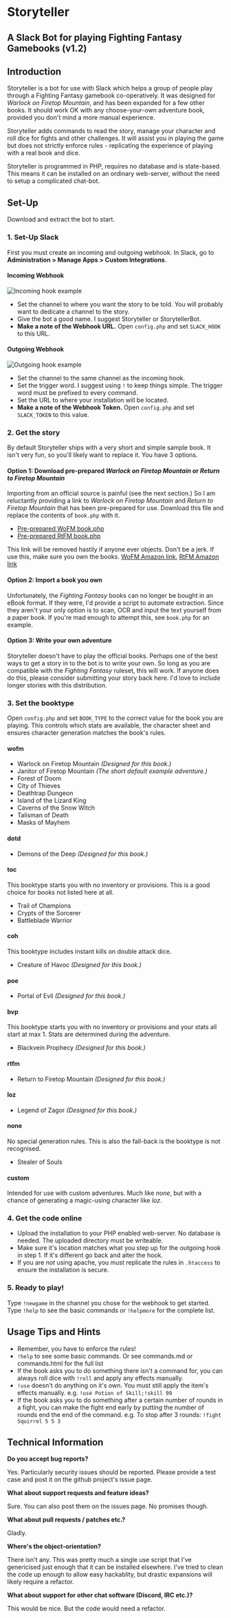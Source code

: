 # Storyteller
## A Slack Bot for playing Fighting Fantasy Gamebooks (v1.2)

## Introduction
Storyteller is a bot for use with Slack which helps a group of people play through a Fighting Fantasy gamebook co-operatively. It was designed for _Warlock on Firetop Mountain_, and has been expanded for a few other books. It should work OK with any choose-your-own adventure book, provided you don't mind a more manual experience.

Storyteller adds commands to read the story, manage your character and roll dice for fights and other challenges. It will assist you in playing the game but does not strictly enforce rules - replicating the experience of playing with a real book and dice.

Storyteller is programmed in PHP, requires no database and is state-based. This means it can be installed on an ordinary web-server, without the need to setup a complicated chat-bot.

## Set-Up
Download and extract the bot to start.

### 1. Set-Up Slack
First you must create an incoming and outgoing webhook. In Slack, go to **Administration > Manage Apps > Custom Integrations**.

#### Incoming Webhook
![Incoming hook example](../master/example-slack-webhooks/slack_incoming_hook_example.jpg)

- Set the channel to where you want the story to be told. You will probably want to dedicate a channel to the story.
- Give the bot a good name. I suggest Storyteller or StorytellerBot.
- **Make a note of the Webhook URL.** Open `config.php` and set `SLACK_HOOK` to this URL.

#### Outgoing Webhook
![Outgoing hook example](../master/example-slack-webhooks/slack_outgoing_hook_example.jpg)

- Set the channel to the same channel as the incoming hook.
- Set the trigger word. I suggest using `!` to keep things simple. The trigger word must be prefixed to every command.
- Set the URL to where your installation will be located.
- **Make a note of the Webhook Token.** Open `config.php` and set `SLACK_TOKEN` to this value.

### 2. Get the story
By default Storyteller ships with a very short and simple sample book. It isn't very fun, so you'll likely want to replace it. You have 3 options.

#### Option 1: Download pre-prepared _Warlock on Firetop Mountain_ or _Return to Firetop Mountain_
Importing from an official source is painful (see the next section.) So I am reluctantly providing a link to _Warlock on Firetop Mountain_ and _Return to Firetop Mountain_ that has been pre-prepared for use. Download this file and replace the contents of `book.php` with it.

- [Pre-prepared WoFM book.php](https://pastebin.com/raw/rwbfuT6L)
- [Pre-prepared RtFM book.php](https://pastebin.com/raw/GSL5sY7B)

This link will be removed hastily if anyone ever objects. Don't be a jerk. If use this, make sure you own the books. [WoFM Amazon link](https://www.amazon.co.uk/Fighting-Fantasy-Warlock-Firetop-Mountain/dp/1407181300/), [RtFM Amazon link](https://www.amazon.co.uk/Return-Firetop-Mountain-Fighting-Fantasy/dp/184046481X/)

#### Option 2: Import a book you own
Unfortunately, the _Fighting Fantasy_ books can no longer be bought in an eBook format. If they were, I'd provide a script to automate extraction. Since they aren't your only option is to scan, OCR and input the text yourself from a paper book. If you're mad enough to attempt this, see `book.php` for an example.

#### Option 3: Write your own adventure
Storyteller doesn't have to play the official books. Perhaps one of the best ways to get a story in to the bot is to write your own. So long as you are compatible with the _Fighting Fantasy_ ruleset, this will work. If anyone does do this, please consider submitting your story back here. I'd love to include longer stories with this distribution.

### 3. Set the booktype
Open `config.php` and set `BOOK_TYPE` to the correct value for the book you are playing. This controls which stats are available, the character sheet and ensures character generation matches the book's rules.

#### wofm
- Warlock on Firetop Mountain _(Designed for this book.)_
- Janitor of Firetop Mountain _(The short default example adventure.)_
- Forest of Doom
- City of Thieves
- Deathtrap Dungeon
- Island of the Lizard King
- Caverns of the Snow Witch
- Talisman of Death
- Masks of Mayhem

#### dotd
- Demons of the Deep _(Designed for this book.)_

#### toc
This booktype starts you with no inventory or provisions. This is a good choice for books not listed here at all.
- Trail of Champions
- Crypts of the Sorcerer
- Battleblade Warrior

#### coh
This booktype includes instant kills on double attack dice.
- Creature of Havoc _(Designed for this book.)_

#### poe
- Portal of Evil _(Designed for this book.)_

#### bvp
This booktype starts you with no inventory or provisions and your stats all start at max 1. Stats are determined during the adventure.
- Blackvein Prophecy _(Designed for this book.)_

#### rtfm
- Return to Firetop Mountain _(Designed for this book.)_

#### loz
- Legend of Zagor _(Designed for this book.)_

#### none
No special generation rules. This is also the fall-back is the booktype is not recognised.
- Stealer of Souls

#### custom
Intended for use with custom adventures. Much like _none_, but with a chance of generating a magic-using character like _loz_.

### 4. Get the code online
- Upload the installation to your PHP enabled web-server. No database is needed. The uploaded directory must be writeable.
- Make sure it's location matches what you step up for the outgoing hook in step 1. If it's different go back and alter the hook.
- If you are _not_ using apache, you must replicate the rules in `.htaccess` to ensure the installation is secure.

### 5. Ready to play!
Type `!newgame` in the channel you chose for the webhook to get started. Type `!help` to see the basic commands or `!helpmore` for the complete list.

## Usage Tips and Hints
- Remember, you have to enforce the rules!
- `!help` to see some basic commands. Or see commands.md or commands.html for the full list
- If the book asks you to do something there isn't a command for, you can always roll dice with `!roll` and apply any effects manually.
- `!use` doesn't do anything on it's own. You must still apply the item's effects manually. e.g. `!use Potion of Skill;!skill 99`
- If the book asks you to do something after a certain number of rounds in a fight, you can make the fight end early by putting the number of rounds end the end of the command. e.g. To stop after 3 rounds: `!fight Squirrel 5 5 3`

## Technical Information
**Do you accept bug reports?**

Yes. Particularly security issues should be reported. Please provide a test case and post it on the github project's issue page.

**What about support requests and feature ideas?**

Sure. You can also post them on the issues page. No promises though.

**What about pull requests / patches etc.?**

Gladly.

**Where's the object-orientation?**

There isn't any. This was pretty much a single use script that I've genericised just enough that it can be installed elsewhere. I've tried to clean the code up enough to allow easy hackablity, but drastic expansions will likely require a refactor.

**What about support for other chat software (Discord, IRC etc.)?**

This would be nice. But the code would need a refactor.
